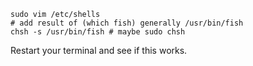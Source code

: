 ```
sudo vim /etc/shells
# add result of (which fish) generally /usr/bin/fish
chsh -s /usr/bin/fish # maybe sudo chsh
```

Restart your terminal and see if this works.


